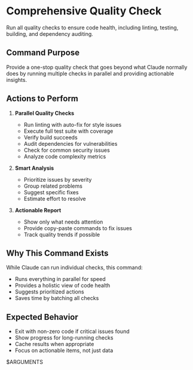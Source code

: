 # Comprehensive Quality Check

Run all quality checks to ensure code health, including linting, testing, building, and dependency auditing.

## Command Purpose
Provide a one-stop quality check that goes beyond what Claude normally does by running multiple checks in parallel and providing actionable insights.

## Actions to Perform

1. **Parallel Quality Checks**
   - Run linting with auto-fix for style issues
   - Execute full test suite with coverage
   - Verify build succeeds
   - Audit dependencies for vulnerabilities
   - Check for common security issues
   - Analyze code complexity metrics

2. **Smart Analysis**
   - Prioritize issues by severity
   - Group related problems
   - Suggest specific fixes
   - Estimate effort to resolve

3. **Actionable Report**
   - Show only what needs attention
   - Provide copy-paste commands to fix issues
   - Track quality trends if possible

## Why This Command Exists
While Claude can run individual checks, this command:
- Runs everything in parallel for speed
- Provides a holistic view of code health
- Suggests prioritized actions
- Saves time by batching all checks

## Expected Behavior
- Exit with non-zero code if critical issues found
- Show progress for long-running checks
- Cache results when appropriate
- Focus on actionable items, not just data

$ARGUMENTS